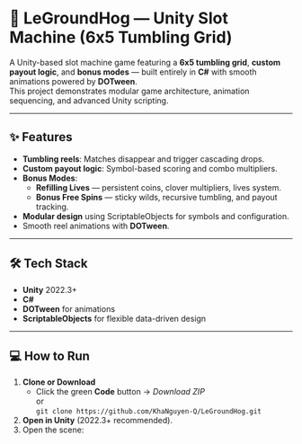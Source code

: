 # 🎰 LeGroundHog — Unity Slot Machine (6x5 Tumbling Grid)

A Unity-based slot machine game featuring a **6x5 tumbling grid**, **custom payout logic**, and **bonus modes** — built entirely in **C#** with smooth animations powered by **DOTween**.  
This project demonstrates modular game architecture, animation sequencing, and advanced Unity scripting.

---

## ✨ Features
- **Tumbling reels**: Matches disappear and trigger cascading drops.
- **Custom payout logic**: Symbol-based scoring and combo multipliers.
- **Bonus Modes**:
  - **Refilling Lives** — persistent coins, clover multipliers, lives system.
  - **Bonus Free Spins** — sticky wilds, recursive tumbling, and payout tracking.
- **Modular design** using ScriptableObjects for symbols and configuration.
- Smooth reel animations with **DOTween**.

---

## 🛠️ Tech Stack
- **Unity** 2022.3+
- **C#**
- **DOTween** for animations
- **ScriptableObjects** for flexible data-driven design

---

## 💻 How to Run
1. **Clone or Download**
   - Click the green **Code** button → *Download ZIP*  
     or  
     `git clone https://github.com/KhaNguyen-Q/LeGroundHog.git`
2. **Open in Unity** (2022.3+ recommended).
3. Open the scene:  

